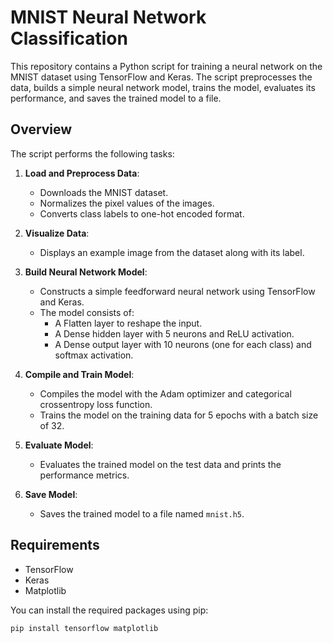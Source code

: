 # MNIST Neural Network Classification

This repository contains a Python script for training a neural network on the MNIST dataset using TensorFlow and Keras. The script preprocesses the data, builds a simple neural network model, trains the model, evaluates its performance, and saves the trained model to a file.

## Overview

The script performs the following tasks:

1. **Load and Preprocess Data**: 
   - Downloads the MNIST dataset.
   - Normalizes the pixel values of the images.
   - Converts class labels to one-hot encoded format.

2. **Visualize Data**:
   - Displays an example image from the dataset along with its label.

3. **Build Neural Network Model**:
   - Constructs a simple feedforward neural network using TensorFlow and Keras.
   - The model consists of:
     - A Flatten layer to reshape the input.
     - A Dense hidden layer with 5 neurons and ReLU activation.
     - A Dense output layer with 10 neurons (one for each class) and softmax activation.

4. **Compile and Train Model**:
   - Compiles the model with the Adam optimizer and categorical crossentropy loss function.
   - Trains the model on the training data for 5 epochs with a batch size of 32.

5. **Evaluate Model**:
   - Evaluates the trained model on the test data and prints the performance metrics.

6. **Save Model**:
   - Saves the trained model to a file named `mnist.h5`.

## Requirements

- TensorFlow
- Keras
- Matplotlib

You can install the required packages using pip:

```bash
pip install tensorflow matplotlib
